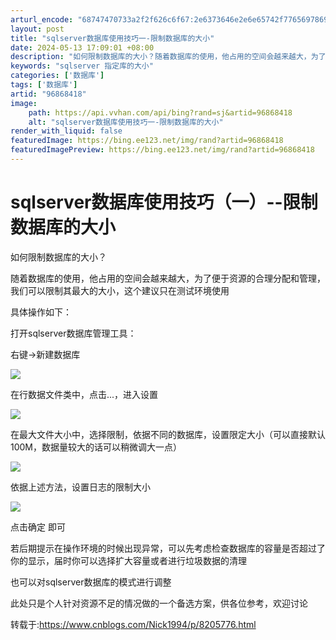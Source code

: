 ```yaml
---
arturl_encode: "68747470733a2f2f626c6f67:2e6373646e2e6e65742f77656978696e5f3330373831343333:2f61727469636c652f64657461696c732f3936383638343138"
layout: post
title: "sqlserver数据库使用技巧一-限制数据库的大小"
date: 2024-05-13 17:09:01 +08:00
description: "如何限制数据库的大小？随着数据库的使用，他占用的空间会越来越大，为了便于资源"
keywords: "sqlserver 指定库的大小"
categories: ['数据库']
tags: ['数据库']
artid: "96868418"
image:
    path: https://api.vvhan.com/api/bing?rand=sj&artid=96868418
    alt: "sqlserver数据库使用技巧一-限制数据库的大小"
render_with_liquid: false
featuredImage: https://bing.ee123.net/img/rand?artid=96868418
featuredImagePreview: https://bing.ee123.net/img/rand?artid=96868418
---
```


# sqlserver数据库使用技巧（一）--限制数据库的大小

如何限制数据库的大小？

随着数据库的使用，他占用的空间会越来越大，为了便于资源的合理分配和管理，我们可以限制其最大的大小，这个建议只在测试环境使用

具体操作如下：

打开sqlserver数据库管理工具：
  
右键->新建数据库

![](https://i-blog.csdnimg.cn/blog_migrate/787b82ea1c8c120677b1c271f036f17d.png)

在行数据文件类中，点击...，进入设置

![](https://i-blog.csdnimg.cn/blog_migrate/a705e64b41b41d44e2890f0c410c424b.png)

在最大文件大小中，选择限制，依据不同的数据库，设置限定大小（可以直接默认100M，数据量较大的话可以稍微调大一点）

![](https://i-blog.csdnimg.cn/blog_migrate/f60d8146db8b5eb8c58ef68dc8c031c0.png)

依据上述方法，设置日志的限制大小

![](https://i-blog.csdnimg.cn/blog_migrate/dd42b5e0c19b7e7ab8490d799b34adfb.png)

点击确定 即可

若后期提示在操作环境的时候出现异常，可以先考虑检查数据库的容量是否超过了你的显示，届时你可以选择扩大容量或者进行垃圾数据的清理

也可以对sqlserver数据库的模式进行调整

此处只是个人针对资源不足的情况做的一个备选方案，供各位参考，欢迎讨论

转载于:https://www.cnblogs.com/Nick1994/p/8205776.html